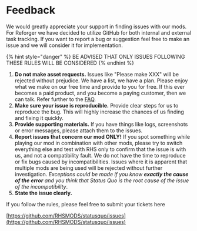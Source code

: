 # Feedback

We would greatly appreciate your support in finding issues with our mods. For Reforger we have decided to utilize GitHub for both internal and external task tracking. If you want to report a bug or suggestion feel free to make an issue and we will consider it for implementation.

{% hint style="danger" %}
BE ADVISED THAT ONLY ISSUES FOLLOWING THESE RULES WILL BE CONSIDERED
{% endhint %}

1. **Do not make asset requests.** Issues like "Please make XXX" will be rejected without prejudice. We have a list, we have a plan. Please enjoy what we make on our free time and provide to you for free. If this ever becomes a paid product, and you become a paying customer, then we can talk. Refer further to the [FAQ](../../frequently-asked-questions.md).
2. **Make sure your issue is reproducible.** Provide clear steps for us to reproduce the bug. This will highly increase the chances of us finding and fixing it quickly.
3. **Provide supporting materials.** If you have things like logs, screenshots or error messages, please attach them to the issues.
4. **Report issues that concern our mod ONLY!** If you spot something while playing our mod in combination with other mods, please try to switch everything else and test with RHS only to confirm that the issue is with us, and not a compatibility fault. We do not have the time to reproduce or fix bugs caused by incompatibilities. Issues where it is apparent that multiple mods are being used will be rejected without further investigation. _Exceptions could be made if you know **exactly the cause of the error** and you think that Status Quo is the root cause of the issue of the incompatibility_.
5. **State the issue clearly.**

If you follow the rules, please feel free to submit your tickets here

[https://github.com/RHSMODS/statusquo/issues](https://github.com/RHSMODS/statusquo/issues)
